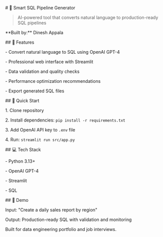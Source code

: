 \# 🤖 Smart SQL Pipeline Generator



> AI-powered tool that converts natural language to production-ready SQL pipelines



\*\*Built by:\*\* Dinesh Appala



\## 🌟 Features

\- Convert natural language to SQL using OpenAI GPT-4

\- Professional web interface with Streamlit

\- Data validation and quality checks

\- Performance optimization recommendations

\- Export generated SQL files



\## 🚀 Quick Start

1\. Clone repository

2\. Install dependencies: `pip install -r requirements.txt`

3\. Add OpenAI API key to `.env` file

4\. Run: `streamlit run src/app.py`



\## 💻 Tech Stack

\- Python 3.13+

\- OpenAI GPT-4

\- Streamlit

\- SQL



\## 🎯 Demo

Input: "Create a daily sales report by region"

Output: Production-ready SQL with validation and monitoring



Built for data engineering portfolio and job interviews.

